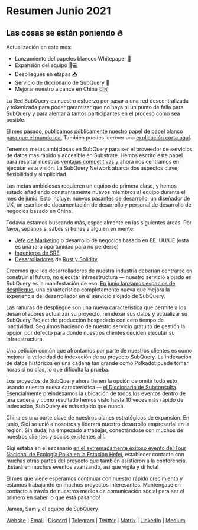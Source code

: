 # Resumen Junio 2021

## Las cosas se están poniendo 🔥

Actualización en este mes:

-   Lanzamiento del papeles blancos Whitepaper 🎊
-   Expansión del equipo 👩💻
-   Despliegues en etapas 📥
-   Servicio de diccionario de SubQuery 📖
-   Mejorar nuestro alcance en China 🇨🇳

La Red SubQuery es nuestro esfuerzo por pasar a una red descentralizada y tokenizada para poder garantizar que no haya ni un punto de falla para SubQuery y para alentar a tantos participantes en el proceso como sea posible.

[El mes pasado, publicamos públicamente nuestro papel de papel blanco para que el mundo lea.](https://static.subquery.network/whitepaper.pdf) También puedes leer/ver una [explicación corta aquí](https://subquery.medium.com/the-subquery-network-a-summary-46cde0acb010).

Tenemos metas ambiciosas en SubQuery para ser el proveedor de servicios de datos más rápido y accesible en Substrate. Hemos escrito este papel para resaltar nuestras [ventajas competitivas](https://subquery.medium.com/subquery-network-our-goals-and-competitive-advantages-a6efdd544be4) y ahora nos centramos en ejecutar esta visión. La SubQuery Network abarca dos aspectos clave, flexibilidad y simplicidad.

Las metas ambiciosas requieren un equipo de primera clase, y hemos estado añadiendo constantemente nuevos miembros al equipo durante el mes de junio. Esto incluye: nuevos pasantes de desarrollo, un diseñador de UX, un escritor de documentación de desarrollo y personal de desarrollo de negocios basado en China.

Todavía estamos buscando más, especialmente en las siguientes áreas. Por favor, sepanos si sabes si tienes a alguien en mente:

-   [Jefe de Marketing](https://angel.co/company/subquery/jobs/1494376-head-of-marketing) o desarrollo de negocios basado en EE. UU/UE (esta es una rara oportunidad para no perderse)
-   [Ingenieros de SRE](https://angel.co/company/subquery/jobs/1497942-site-reliability-engineer)
-   [Desarrolladores](https://angel.co/company/subquery/jobs/1494414-rust-developer) de [Rust y Solidity](https://angel.co/company/subquery/jobs/1494435-solidity-developer)

Creemos que los desarrolladores de nuestra industria deberían centrarse en construir el futuro, no ejecutar infraestructura — nuestro servicio alojado en SubQuery es la manifestación de eso. [En junio lanzamos espacios de despliegue](https://subquery.medium.com/deployment-slots-are-here-subquery-projects-4fe2629f8858), una característica completamente nueva que mejora la experiencia del desarrollador en el servicio alojado de SubQuery.

Las ranuras de despliegue son una nueva característica que permite a los desarrolladores actualizar su proyecto, reindexar sus datos y actualizar su SubQuery Project de producción hospedado con cero tiempo de inactividad. Seguimos haciendo de nuestro servicio gratuito de gestión la opción por defecto para donde nuestros clientes deciden ejecutar su infraestructura.

Una petición común que afrontamos por parte de nuestros clientes es cómo mejorar la velocidad de indexación de su proyecto SubQuery. La indexación de datos históricos en una cadena tan grande como Polkadot puede tomar horas si no días, lo que dificulta la prueba.

Los proyectos de SubQuery ahora tienen la opción de omitir todo esto usando nuestra nueva característica — [el Diccionario de Subconsulta](https://subquery.medium.com/subquerys-just-got-a-lot-faster-with-the-dictionary-8a7a1447574). Esencialmente preindexamos la ubicación de todos los eventos dentro de una cadena y como resultado hemos visto hasta 10 veces más rápido de indexación, SubQuery es más rápido que nunca.

China es una parte clave de nuestros planes estratégicos de expansión. En junio, Siqi se unió a nosotros y liderará nuestro desarrollo empresarial en la región. Sin duda, ha empezado a trabajar, conectándose con muchos de nuestros clientes y socios existentes allí.

Siqi estaba en el escenario [en el extremadamente exitoso evento del Tour Nacional de Ecología Polka en la Estación Hefei](https://twitter.com/SubQueryNetwork/status/1409696588465721348), establecer contacto con muchas otras partes del proyecto que también asistieron a la conferencia. ¡Estará en muchos eventos avanzando, así que vigila y di hola!

El mes que viene esperamos continuar con nuestro rápido crecimiento y estamos trabajando en muchos proyectos interesantes. Manténgase en contacto a través de nuestros medios de comunicación social para ser el primero en saber lo que está pasando!

James, Sam y el equipo de SubQuery

[Website](https://subquery.network/) | [Email](mailto:hello@subquery.network) | [Discord](https://discord.com/invite/78zg8aBSMG) | [Telegram](https://t.me/subquerynetwork) | [Twitter](https://twitter.com/subquerynetwork) | [Matrix](https://matrix.to/#/#subquery:matrix.org) | [LinkedIn](https://www.linkedin.com/company/subquery) | [Medium](https://subquery.medium.com/)
